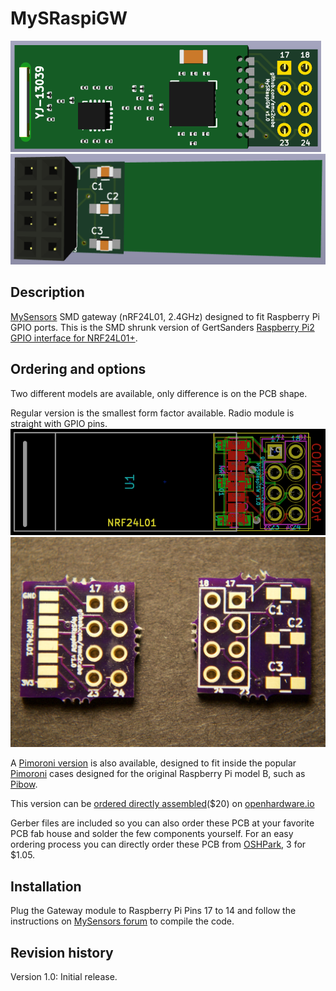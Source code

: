 MySRaspiGW
==========

![KiCad 3D top view](https://raw.githubusercontent.com/emc2cube/MySRaspiGW/master/Regular_PA_LNA/img/MySRaspiGW-3Dtop.png)
![KiCad 3D bot view](https://raw.githubusercontent.com/emc2cube/MySRaspiGW/master/Regular_PA_LNA/img/MySRaspiGW-3Dbot.png)


Description
-----------

[MySensors](http://www.mysensors.org) SMD gateway (nRF24L01, 2.4GHz) designed to fit Raspberry Pi GPIO ports.
This is the SMD shrunk version of GertSanders [Raspberry Pi2 GPIO interface for NRF24L01+](https://www.openhardware.io/view/17/Raspberry-Pi2-GPIO-interface-for-NRF24L01).


Ordering and options
--------

Two different models are available, only difference is on the PCB shape.

Regular version is the smallest form factor available. Radio module is straight with GPIO pins.
![MySRaspiGW regular Kicad PCB](https://raw.githubusercontent.com/emc2cube/MySRaspiGW/master/Regular_PA_LNA/img/MySRaspiGW-PCB.png)
![MySRaspiGW regular PCB](https://raw.githubusercontent.com/emc2cube/MySRaspiGW/master/Regular_PA_LNA/img/MySRaspiGW_PCB.jpg)

A [Pimoroni version](https://www.github.com/emc2cube/MySRaspiGW/tree/master/Pimoroni_PA_LNA/) is also available, designed to fit inside the popular [Pimoroni](http://pimoroni.com) cases designed for the original Raspberry Pi model B, such as [Pibow](https://www.raspberrypi.org/blog/pibow/).

This version can be [ordered directly assembled](https://www.openhardware.io/order/105/ASMBL1X)($20) on [openhardware.io](https://www.openhardware.io/view/105/MySRaspiGW)

Gerber files are included so you can also order these PCB at your favorite PCB fab house and solder the few components yourself.
For an easy ordering process you can directly order these PCB from [OSHPark](https://oshpark.com/shared_projects/183xUT60), 3 for $1.05.


Installation
-------

Plug the Gateway module to Raspberry Pi Pins 17 to 14 and follow the instructions on [MySensors forum](https://forum.mysensors.org/topic/2437/step-by-step-procedure-to-connect-the-nrf24l01-to-the-gpio-pins-and-use-the-raspberry-as-a-serial-gateway) to compile the code.


Revision history
----------------

Version 1.0: Initial release.